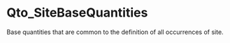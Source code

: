 # Qto_SiteBaseQuantities

Base quantities that are common to the definition of all occurrences of site.
